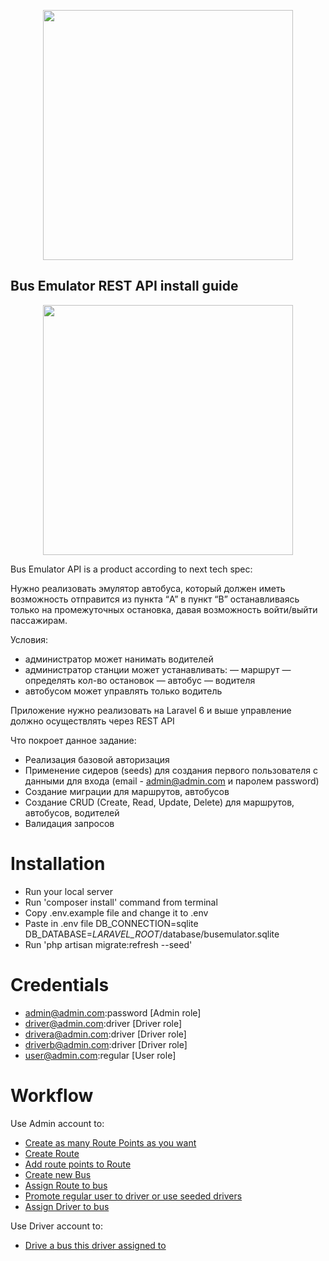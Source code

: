 <p align="center"><a href="https://laravel.com" target="_blank"><img src="https://raw.githubusercontent.com/laravel/art/master/logo-lockup/5%20SVG/2%20CMYK/1%20Full%20Color/laravel-logolockup-cmyk-red.svg" width="400"></a></p>


## Bus Emulator REST API install guide
<p align="center"><a href="https://laravel.com" target="_blank"><img src="https://i.gyazo.com/2b44569acacf2e6b9dec60f6a5bfd25d.png" width="400"></a></p>

Bus Emulator API is a product according to next tech spec:

Нужно реализовать эмулятор автобуса, который должен иметь возможность отправится из пункта  “A” в пункт “B”
останавливаясь только на промежуточных остановка, давая возможность войти/выйти пассажирам.

Условия:
- администратор может нанимать водителей
- администратор станции может устанавливать:
— маршрут
— определять кол-во остановок
— автобус
— водителя
- автобусом может управлять только водитель

Приложение нужно реализовать на Laravel 6 и выше управление должно осуществлять через REST API 

Что покроет данное задание:
- Реализация базовой авторизация
- Применение сидеров (seeds) для создания первого пользователя с данными для входа (email - admin@admin.com и паролем password)
- Создание миграции для маршрутов, автобусов
- Создание CRUD (Create, Read, Update, Delete) для маршрутов, автобусов, водителей
- Валидация запросов

# Installation
- Run your local server
- Run 'composer install' command from terminal
- Copy .env.example file and change it to .env
- Paste in .env file 
DB_CONNECTION=sqlite
DB_DATABASE=*LARAVEL_ROOT*/database/busemulator.sqlite
- Run 'php artisan migrate:refresh --seed'

# Credentials
- admin@admin.com:password [Admin role]
- driver@admin.com:driver [Driver role]
- drivera@admin.com:driver [Driver role]
- driverb@admin.com:driver [Driver role]
- user@admin.com:regular [User role]

# Workflow
Use Admin account to:
- <a href="/docs/#store-a-newly-created-route-point">Create as many Route Points as you want</a>
- <a href="/docs/#store-a-newly-created-route">Create Route</a>
- <a href="/docs/#add-a-point-to-route">Add route points to Route</a>
- <a href="/docs/#store-a-newly-created-bus">Create new Bus</a>
- <a href="/docs/#assign-route-to-bus">Assign Route to bus</a>
- <a href="/docs/#change-users-role-to-driver">Promote regular user to driver or use seeded drivers</a>
- <a href="/docs/#assign-driver-to-bus">Assign Driver to bus</a>

Use Driver account to:
- <a href="/docs/#drive-a-bus">Drive a bus this driver assigned to</a>
